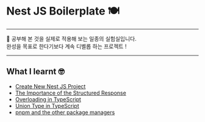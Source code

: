 # Nest JS Boilerplate 🍽️
---

📝 공부해 본 것을 실제로 적용해 보는 일종의 실험실입니다.
<br>
완성을 목표로 한다기보다 계속 디벨롭 하는 프로젝트 !

---
## What I learnt 🤓
- [Create New Nest JS Project](https://www.notion.so/cone-s-page/Nest-Project-a59617e4647b498ab6f3cd3cfde8fbe6)
- [The Importance of the Structured Response](https://www.notion.so/cone-s-page/ResponseEntity-e8179bddc2d743c1a6839741b2956eb1?pvs=4)
- [Overloading in TypeScript](https://www.notion.so/cone-s-page/TypeScript-Overloading-3cbb6271a4914414b620e9412a654eaf?pvs=4)
- [Union Type in TypeScript](https://www.notion.so/cone-s-page/TypeScript-Union-Type-347694555ea146a7a20b22d2f03a222d)
- [pnpm and the other package managers](https://www.notion.so/cone-s-page/pnpm-adb386f5ca7645b9a786223e8b1d6564)
